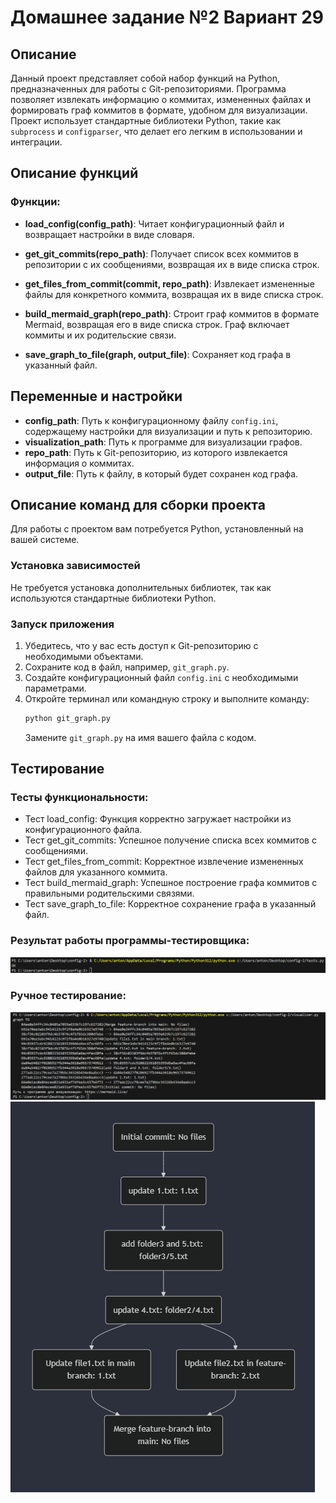 # Домашнее задание №2 Вариант 29

## Описание
Данный проект представляет собой набор функций на Python, предназначенных для работы с Git-репозиториями. Программа позволяет извлекать информацию о коммитах, измененных файлах и формировать граф коммитов в формате, удобном для визуализации. Проект использует стандартные библиотеки Python, такие как `subprocess` и `configparser`, что делает его легким в использовании и интеграции.

## Описание функций

### Функции:
- **load_config(config_path)**: Читает конфигурационный файл и возвращает настройки в виде словаря.
  
- **get_git_commits(repo_path)**: Получает список всех коммитов в репозитории с их сообщениями, возвращая их в виде списка строк.

- **get_files_from_commit(commit, repo_path)**: Извлекает измененные файлы для конкретного коммита, возвращая их в виде списка строк.

- **build_mermaid_graph(repo_path)**: Строит граф коммитов в формате Mermaid, возвращая его в виде списка строк. Граф включает коммиты и их родительские связи.

- **save_graph_to_file(graph, output_file)**: Сохраняет код графа в указанный файл.

## Переменные и настройки
- **config_path**: Путь к конфигурационному файлу `config.ini`, содержащему настройки для визуализации и путь к репозиторию.
- **visualization_path**: Путь к программе для визуализации графов.
- **repo_path**: Путь к Git-репозиторию, из которого извлекается информация о коммитах.
- **output_file**: Путь к файлу, в который будет сохранен код графа.

## Описание команд для сборки проекта
Для работы с проектом вам потребуется Python, установленный на вашей системе.

### Установка зависимостей
Не требуется установка дополнительных библиотек, так как используются стандартные библиотеки Python.

### Запуск приложения
1. Убедитесь, что у вас есть доступ к Git-репозиторию с необходимыми объектами.
2. Сохраните код в файл, например, `git_graph.py`.
3. Создайте конфигурационный файл `config.ini` с необходимыми параметрами.
4. Откройте терминал или командную строку и выполните команду:
   ```bash
   python git_graph.py
   ```
   Замените `git_graph.py` на имя вашего файла с кодом.


## Тестирование
### Тесты функциональности:
- Тест load_config: Функция корректно загружает настройки из конфигурационного файла.
- Тест get_git_commits: Успешное получение списка всех коммитов с сообщениями.
- Тест get_files_from_commit: Корректное извлечение измененных файлов для указанного коммита.
- Тест build_mermaid_graph: Успешное построение графа коммитов с правильными родительскими связями.
- Тест save_graph_to_file: Корректное сохранение графа в указанный файл.

### Результат работы программы-тестировщика:
![](https://github.com/AntoshkA-30I/config-2/blob/main/images/test%20program.png) 
### Ручное тестирование:
![](https://github.com/AntoshkA-30I/config-2/blob/main/images/test.png)
![](https://github.com/AntoshkA-30I/config-2/blob/main/images/test%20graph.png)
